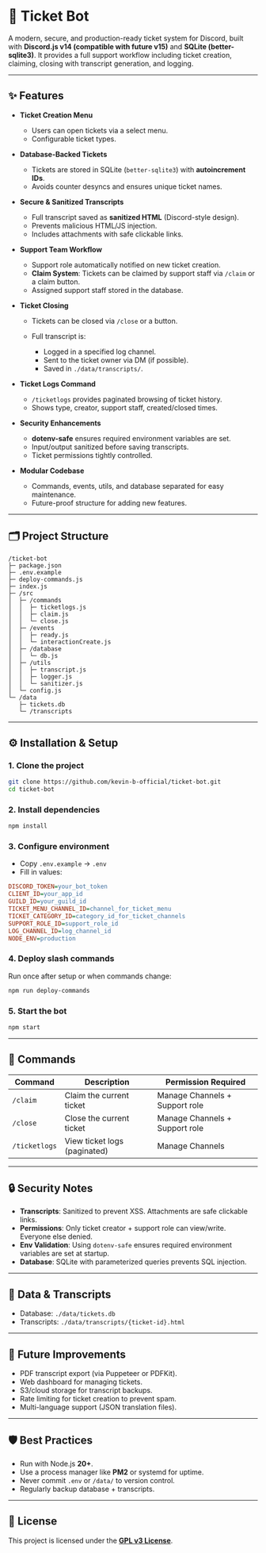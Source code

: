 # 🎫 Ticket Bot

A modern, secure, and production-ready ticket system for Discord, built with **Discord.js v14 (compatible with future v15)** and **SQLite (better-sqlite3)**.
It provides a full support workflow including ticket creation, claiming, closing with transcript generation, and logging.

---

## ✨ Features

* **Ticket Creation Menu**

  * Users can open tickets via a select menu.
  * Configurable ticket types.

* **Database-Backed Tickets**

  * Tickets are stored in SQLite (`better-sqlite3`) with **autoincrement IDs**.
  * Avoids counter desyncs and ensures unique ticket names.

* **Secure & Sanitized Transcripts**

  * Full transcript saved as **sanitized HTML** (Discord-style design).
  * Prevents malicious HTML/JS injection.
  * Includes attachments with safe clickable links.

* **Support Team Workflow**

  * Support role automatically notified on new ticket creation.
  * **Claim System**: Tickets can be claimed by support staff via `/claim` or a claim button.
  * Assigned support staff stored in the database.

* **Ticket Closing**

  * Tickets can be closed via `/close` or a button.
  * Full transcript is:

    * Logged in a specified log channel.
    * Sent to the ticket owner via DM (if possible).
    * Saved in `./data/transcripts/`.

* **Ticket Logs Command**

  * `/ticketlogs` provides paginated browsing of ticket history.
  * Shows type, creator, support staff, created/closed times.

* **Security Enhancements**

  * **dotenv-safe** ensures required environment variables are set.
  * Input/output sanitized before saving transcripts.
  * Ticket permissions tightly controlled.

* **Modular Codebase**

  * Commands, events, utils, and database separated for easy maintenance.
  * Future-proof structure for adding new features.

---

## 🗂 Project Structure

```
/ticket-bot
├─ package.json
├─ .env.example
├─ deploy-commands.js
├─ index.js
├─ /src
│  ├─ /commands
│  │  ├─ ticketlogs.js
│  │  ├─ claim.js
│  │  └─ close.js
│  ├─ /events
│  │  ├─ ready.js
│  │  └─ interactionCreate.js
│  ├─ /database
│  │  └─ db.js
│  ├─ /utils
│  │  ├─ transcript.js
│  │  ├─ logger.js
│  │  └─ sanitizer.js
│  └─ config.js
└─ /data
   ├─ tickets.db
   └─ /transcripts
```

---

## ⚙️ Installation & Setup

### 1. Clone the project

```bash
git clone https://github.com/kevin-b-official/ticket-bot.git
cd ticket-bot
```

### 2. Install dependencies

```bash
npm install
```

### 3. Configure environment

* Copy `.env.example` → `.env`
* Fill in values:

```ini
DISCORD_TOKEN=your_bot_token
CLIENT_ID=your_app_id
GUILD_ID=your_guild_id
TICKET_MENU_CHANNEL_ID=channel_for_ticket_menu
TICKET_CATEGORY_ID=category_id_for_ticket_channels
SUPPORT_ROLE_ID=support_role_id
LOG_CHANNEL_ID=log_channel_id
NODE_ENV=production
```

### 4. Deploy slash commands

Run once after setup or when commands change:

```bash
npm run deploy-commands
```

### 5. Start the bot

```bash
npm start
```

---

## 📖 Commands

| Command       | Description                  | Permission Required            |
| ------------- | ---------------------------- | ------------------------------ |
| `/claim`      | Claim the current ticket     | Manage Channels + Support role |
| `/close`      | Close the current ticket     | Manage Channels + Support role |
| `/ticketlogs` | View ticket logs (paginated) | Manage Channels                |

---

## 🔒 Security Notes

* **Transcripts**: Sanitized to prevent XSS. Attachments are safe clickable links.
* **Permissions**: Only ticket creator + support role can view/write. Everyone else denied.
* **Env Validation**: Using `dotenv-safe` ensures required environment variables are set at startup.
* **Database**: SQLite with parameterized queries prevents SQL injection.

---

## 📂 Data & Transcripts

* Database: `./data/tickets.db`
* Transcripts: `./data/transcripts/{ticket-id}.html`

---

## 🚀 Future Improvements

* PDF transcript export (via Puppeteer or PDFKit).
* Web dashboard for managing tickets.
* S3/cloud storage for transcript backups.
* Rate limiting for ticket creation to prevent spam.
* Multi-language support (JSON translation files).

---

## 🛡 Best Practices

* Run with Node.js **20+**.
* Use a process manager like **PM2** or systemd for uptime.
* Never commit `.env` or `/data/` to version control.
* Regularly backup database + transcripts.

---

## 📜 License

This project is licensed under the [**GPL v3 License**](/LICENSE.txt).